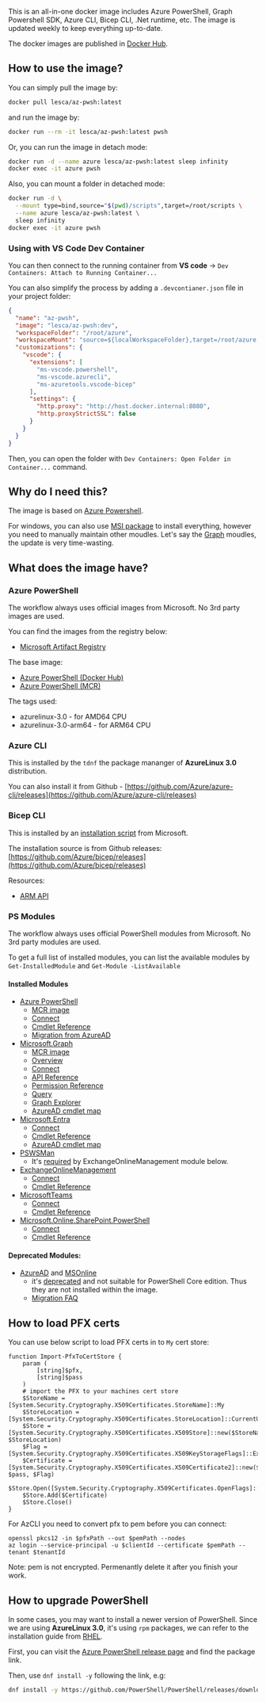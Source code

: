 This is an all-in-one docker image includes Azure PowerShell, Graph Powershell SDK, Azure CLI, Bicep CLI, .Net runtime, etc. The image is updated weekly to keep everything up-to-date.

The docker images are published in [Docker Hub](https://hub.docker.com/r/lesca/az-pwsh).

## How to use the image?

You can simply pull the image by:

```bash
docker pull lesca/az-pwsh:latest
```

and run the image by:

```bash
docker run --rm -it lesca/az-pwsh:latest pwsh
```

Or, you can run the image in detach mode:

```bash
docker run -d --name azure lesca/az-pwsh:latest sleep infinity
docker exec -it azure pwsh
```

Also, you can mount a folder in detached mode:

```bash
docker run -d \
  --mount type=bind,source="$(pwd)/scripts",target=/root/scripts \
  --name azure lesca/az-pwsh:latest \
  sleep infinity
docker exec -it azure pwsh
```

### Using with VS Code Dev Container

You can then connect to the running container from **VS code** -> `Dev Containers: Attach to Running Container...`

You can also simplify the process by adding a `.devcontianer.json` file in your project folder:

```json
{
  "name": "az-pwsh",
  "image": "lesca/az-pwsh:dev",
  "workspaceFolder": "/root/azure",
  "workspaceMount": "source=${localWorkspaceFolder},target=/root/azure,type=bind,consistency=cached",
  "customizations": {
    "vscode": {
      "extensions": [
        "ms-vscode.powershell",
        "ms-vscode.azurecli",
        "ms-azuretools.vscode-bicep"
      ],
      "settings": {
        "http.proxy": "http://host.docker.internal:8080",
        "http.proxyStrictSSL": false
      }
    }
  }
}
```

Then, you can open the folder with `Dev Containers: Open Folder in Container...` command.

## Why do I need this?

The image is based on [Azure Powershell](https://learn.microsoft.com/en-us/powershell/azure).

For windows, you can also use [MSI package](https://learn.microsoft.com/en-us/powershell/azure/install-azps-windows?pivots=windows-msi) to install everything, however you need to manually maintain other moudles. Let's say the [Graph](https://learn.microsoft.com/en-us/powershell/microsoftgraph/installation) moudles, the update is very time-wasting.

## What does the image have?

### Azure PowerShell

The workflow always uses official images from Microsoft. No 3rd party images are used. 

You can find the images from the registry below:

- [Microsoft Artifact Registry](https://mcr.microsoft.com/en-us/catalog)

The base image:

- [Azure PowerShell (Docker Hub)](https://hub.docker.com/r/microsoft/azure-powershell)
- [Azure PowerShell (MCR)](https://mcr.microsoft.com/en-us/artifact/mar/azure-powershell/tags)

The tags used:

- azurelinux-3.0 - for AMD64 CPU
- azurelinux-3.0-arm64 - for ARM64 CPU

### Azure CLI

This is installed by the `tdnf` the package mananger of **AzureLinux 3.0** distribution. 

You can also install it from Github - [https://github.com/Azure/azure-cli/releases](https://github.com/Azure/azure-cli/releases)

### Bicep CLI

This is installed by an [installation script](https://learn.microsoft.com/en-us/azure/azure-resource-manager/bicep/install#install-manually) from Microsoft.

The installation source is from Github releases: [https://github.com/Azure/bicep/releases](https://github.com/Azure/bicep/releases)

Resources:

- [ARM API](https://learn.microsoft.com/en-us/azure/templates/)

### PS Modules

The workflow always uses official PowerShell modules from Microsoft. No 3rd party modules are used. 

To get a full list of installed modules, you can list the available modules by `Get-InstalledModule` and `Get-Module -ListAvailable`

#### Installed Modules

- [Azure PowerShell](https://learn.microsoft.com/en-us/powershell/azure/install-azure-powershell)
  - [MCR image](https://mcr.microsoft.com/en-us/artifact/mar/azure-powershell/tags)
  - [Connect](https://learn.microsoft.com/en-us/powershell/azure/get-started-azureps)
  - [Cmdlet Reference](https://learn.microsoft.com/en-us/powershell/module/az.accounts)
  - [Migration from AzureAD](https://learn.microsoft.com/en-us/powershell/azure/azps-msgraph-migration-changes)
- [Microsoft.Graph](https://learn.microsoft.com/en-us/powershell/microsoftgraph/installation)
  - [MCR image](https://mcr.microsoft.com/en-us/artifact/mar/microsoftgraph/powershell)
  - [Overview](https://learn.microsoft.com/en-us/graph/overview)
  - [Connect](https://learn.microsoft.com/en-us/powershell/microsoftgraph/authentication-commands)
  - [API Reference](https://learn.microsoft.com/en-us/graph/api/overview)
  - [Permission Reference](https://learn.microsoft.com/en-us/graph/permissions-reference)
  - [Query](https://learn.microsoft.com/en-us/graph/query-parameters)
  - [Graph Explorer](https://developer.microsoft.com/en-us/graph/graph-explorer)
  - [AzureAD cmdlet map](https://learn.microsoft.com/en-us/powershell/microsoftgraph/azuread-msoline-cmdlet-map)
- [Microsoft.Entra](https://learn.microsoft.com/en-us/powershell/entra-powershell/installation)
  - [Connect](https://learn.microsoft.com/en-us/powershell/entra-powershell/navigate-entraps)
  - [Cmdlet Reference](https://learn.microsoft.com/en-us/powershell/module/microsoft.entra)
  - [AzureAD cmdlet map](https://learn.microsoft.com/en-us/powershell/entra-powershell/azuread-powershell-to-entra-powershell-mapping)
- [PSWSMan](https://www.powershellgallery.com/packages/PSWSMan) 
  - It's [required](https://learn.microsoft.com/en-us/powershell/exchange/exchange-online-powershell-v2?view=exchange-ps#apple-macos) by ExchangeOnlineManagement module below.
- [ExchangeOnlineManagement](https://learn.microsoft.com/en-us/powershell/exchange/exchange-online-powershell)
  - [Connect](https://learn.microsoft.com/en-us/powershell/exchange/connect-to-exchange-online-powershell)
  - [Cmdlet Reference](https://learn.microsoft.com/en-us/powershell/module/exchangepowershell)
- [MicrosoftTeams](https://learn.microsoft.com/en-us/microsoftteams/teams-powershell-install)
  - [Connect](https://learn.microsoft.com/en-us/microsoftteams/teams-powershell-managing-teams)
  - [Cmdlet Reference](https://learn.microsoft.com/en-us/powershell/module/microsoftteams)
- [Microsoft.Online.SharePoint.PowerShell](https://learn.microsoft.com/en-us/powershell/sharepoint/sharepoint-online/connect-sharepoint-online)
  - [Connect](https://learn.microsoft.com/en-us/powershell/sharepoint/sharepoint-online/connect-sharepoint-online#to-connect-with-a-user-name-and-password)
  - [Cmdlet Reference](https://learn.microsoft.com/en-us/powershell/module/microsoft.online.sharepoint.powershell)

#### Deprecated Modules:

- [AzureAD](https://www.powershellgallery.com/packages/AzureAD) and [MSOnline](https://www.powershellgallery.com/packages/msonline) 
  - it's [deprecated](https://techcommunity.microsoft.com/blog/microsoft-entra-blog/action-required-msonline-and-azuread-powershell-retirement---2025-info-and-resou/4364991) and not suitable for PowerShell Core edition. Thus they are not installed within the image.
  - [Migration FAQ](https://learn.microsoft.com/en-us/powershell/azure/active-directory/migration-faq)

## How to load PFX certs

You can use below script to load PFX certs in to `My` cert store:

```pwsh
function Import-PfxToCertStore {
    param (
        [string]$pfx,
        [string]$pass
    )
    # import the PFX to your machines cert store
    $StoreName = [System.Security.Cryptography.X509Certificates.StoreName]::My 
    $StoreLocation = [System.Security.Cryptography.X509Certificates.StoreLocation]::CurrentUser 
    $Store = [System.Security.Cryptography.X509Certificates.X509Store]::new($StoreName, $StoreLocation) 
    $Flag = [System.Security.Cryptography.X509Certificates.X509KeyStorageFlags]::Exportable
    $Certificate = [System.Security.Cryptography.X509Certificates.X509Certificate2]::new($pfx, $pass, $Flag) 
    $Store.Open([System.Security.Cryptography.X509Certificates.OpenFlags]::ReadWrite) 
    $Store.Add($Certificate) 
    $Store.Close()
}
```
For AzCLI you need to convert pfx to pem before you can connect:

```pwsh
openssl pkcs12 -in $pfxPath --out $pemPath --nodes
az login --service-principal -u $clientId --certificate $pemPath --tenant $tenantId
```

Note: pem is not encrypted. Permenantly delete it after you finish your work.

## How to upgrade PowerShell

In some cases, you may want to install a newer version of PowerShell. Since we are using **AzureLinux 3.0**, it's using `rpm` packages, we can refer to the installation guide from [RHEL](https://learn.microsoft.com/en-us/powershell/scripting/install/install-rhel?view=powershell-7.5#installation-via-direct-download).


First, you can visit the [Azure PowerShell release page](https://github.com/PowerShell/PowerShell/releases/latest) and find the package link.

Then, use `dnf install -y` following the link, e.g:

```bash
dnf install -y https://github.com/PowerShell/PowerShell/releases/download/v7.5.3/powershell-7.5.3-1.cm.aarch64.rpm
```
